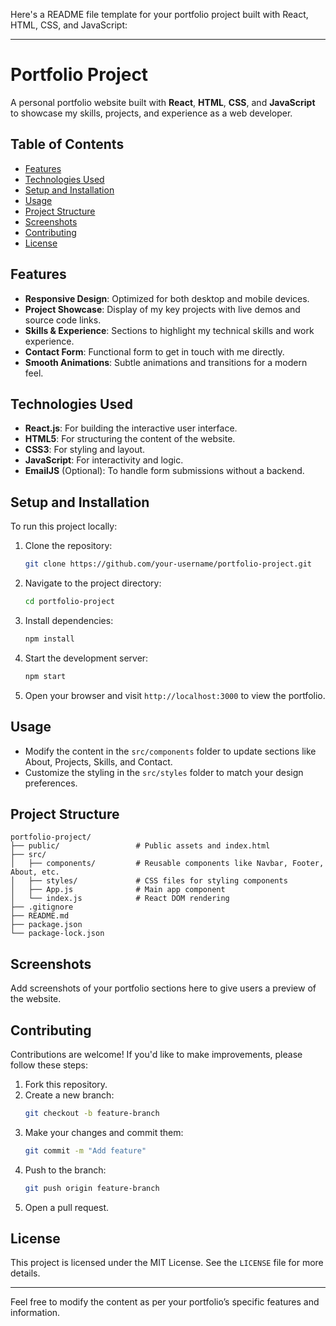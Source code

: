 Here's a README file template for your portfolio project built with React, HTML, CSS, and JavaScript:

---

# Portfolio Project

A personal portfolio website built with **React**, **HTML**, **CSS**, and **JavaScript** to showcase my skills, projects, and experience as a web developer.

## Table of Contents

- [Features](#features)
- [Technologies Used](#technologies-used)
- [Setup and Installation](#setup-and-installation)
- [Usage](#usage)
- [Project Structure](#project-structure)
- [Screenshots](#screenshots)
- [Contributing](#contributing)
- [License](#license)

## Features

- **Responsive Design**: Optimized for both desktop and mobile devices.
- **Project Showcase**: Display of my key projects with live demos and source code links.
- **Skills & Experience**: Sections to highlight my technical skills and work experience.
- **Contact Form**: Functional form to get in touch with me directly.
- **Smooth Animations**: Subtle animations and transitions for a modern feel.

## Technologies Used

- **React.js**: For building the interactive user interface.
- **HTML5**: For structuring the content of the website.
- **CSS3**: For styling and layout.
- **JavaScript**: For interactivity and logic.
- **EmailJS** (Optional): To handle form submissions without a backend.

## Setup and Installation

To run this project locally:

1. Clone the repository:
   ```bash
   git clone https://github.com/your-username/portfolio-project.git
   ```
2. Navigate to the project directory:
   ```bash
   cd portfolio-project
   ```
3. Install dependencies:
   ```bash
   npm install
   ```
4. Start the development server:
   ```bash
   npm start
   ```
5. Open your browser and visit `http://localhost:3000` to view the portfolio.

## Usage

- Modify the content in the `src/components` folder to update sections like About, Projects, Skills, and Contact.
- Customize the styling in the `src/styles` folder to match your design preferences.
  
## Project Structure

```plaintext
portfolio-project/
├── public/                 # Public assets and index.html
├── src/
│   ├── components/         # Reusable components like Navbar, Footer, About, etc.
│   ├── styles/             # CSS files for styling components
│   ├── App.js              # Main app component
│   └── index.js            # React DOM rendering
├── .gitignore
├── README.md
├── package.json
└── package-lock.json
```

## Screenshots

Add screenshots of your portfolio sections here to give users a preview of the website.

## Contributing

Contributions are welcome! If you'd like to make improvements, please follow these steps:

1. Fork this repository.
2. Create a new branch:
   ```bash
   git checkout -b feature-branch
   ```
3. Make your changes and commit them:
   ```bash
   git commit -m "Add feature"
   ```
4. Push to the branch:
   ```bash
   git push origin feature-branch
   ```
5. Open a pull request.

## License

This project is licensed under the MIT License. See the `LICENSE` file for more details.

---

Feel free to modify the content as per your portfolio’s specific features and information.
